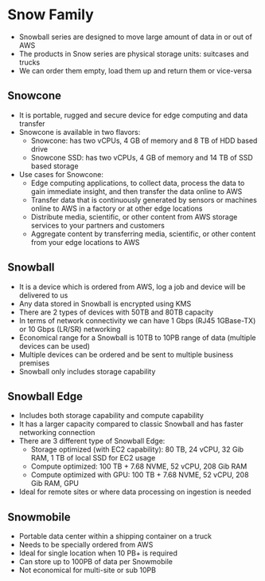 # Snow Family

- Snowball series are designed to move large amount of data in or out of AWS
- The products in Snow series are physical storage units: suitcases and trucks
- We can order them empty, load them up and return them or vice-versa

## Snowcone

- It is portable, rugged and secure device for edge computing and data transfer
- Snowcone is available in two flavors:
    - Snowcone: has two vCPUs, 4 GB of memory and 8 TB of HDD based drive
    - Snowcone SSD: has two vCPUs, 4 GB of memory and 14 TB of SSD based storage
- Use cases for Snowcone:
    - Edge computing applications, to collect data, process the data to gain immediate insight, and then transfer the data online to AWS
    - Transfer data that is continuously generated by sensors or machines online to AWS in a factory or at other edge locations
    - Distribute media, scientific, or other content from AWS storage services to your partners and customers
    - Aggregate content by transferring media, scientific, or other content from your edge locations to AWS

## Snowball

- It is a device which is ordered from AWS, log a job and device will be delivered to us
- Any data stored in Snowball is encrypted using KMS
- There are 2 types of devices with 50TB and 80TB capacity
- In terms of network connectivity we can have 1 Gbps (RJ45 1GBase-TX) or 10 Gbps (LR/SR) networking
- Economical range for a Snowball is 10TB to 10PB range of data (multiple devices can be used)
- Multiple devices can be ordered and be sent to multiple business premises
- Snowball only includes storage capability

## Snowball Edge

- Includes both storage capability and compute capability
- It has a larger capacity compared to classic Snowball and has faster networking connection
- There are 3 different type of Snowball Edge:
    - Storage optimized (with EC2 capability): 80 TB, 24 vCPU, 32 Gib RAM, 1 TB of local SSD for EC2 usage
    - Compute optimized: 100 TB + 7.68 NVME, 52 vCPU, 208 Gib RAM
    - Compute optimized with GPU: 100 TB + 7.68 NVME, 52 vCPU, 208 Gib RAM, GPU
- Ideal for remote sites or where data processing on ingestion is needed

## Snowmobile

- Portable data center within a shipping container on a truck
- Needs to be specially ordered from AWS
- Ideal for single location when 10 PB+ is required
- Can store up to 100PB of data per Snowmobile
- Not economical for multi-site or sub 10PB